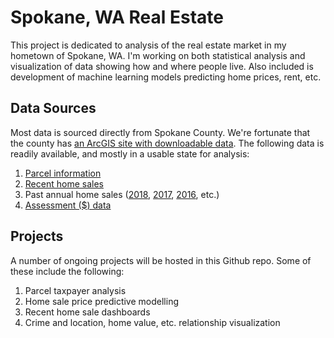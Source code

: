 # Spokane, WA Real Estate

This project is dedicated to analysis of the real estate market in my hometown of Spokane, WA. I'm working on both statistical analysis and visualization of data showing how and where people live. Also included is development of machine learning models predicting home prices, rent, etc.

## Data Sources

Most data is sourced directly from Spokane County. We're fortunate that the county has [an ArcGIS site with downloadable data](https://gisdatacatalog-spokanecounty.opendata.arcgis.com/). The following data is readily available, and mostly in a usable state for analysis:

1. [Parcel information](https://gisdatacatalog-spokanecounty.opendata.arcgis.com/datasets/parcels-1)
1. [Recent home sales](https://gisdatacatalog-spokanecounty.opendata.arcgis.com/datasets/property-sales-2019)
1. Past annual home sales ([2018](https://gisdatacatalog-spokanecounty.opendata.arcgis.com/datasets/property-sales-2018), [2017](https://gisdatacatalog-spokanecounty.opendata.arcgis.com/datasets/property-sales-2017), [2016](https://gisdatacatalog-spokanecounty.opendata.arcgis.com/datasets/property-sales-2016), etc.)
1. [Assessment ($) data](https://www.spokanecounty.org/4123/Property-Information-Downloads)

## Projects

A number of ongoing projects will be hosted in this Github repo. Some of these include the following:

1. Parcel taxpayer analysis
1. Home sale price predictive modelling
1. Recent home sale dashboards
1. Crime and location, home value, etc. relationship visualization